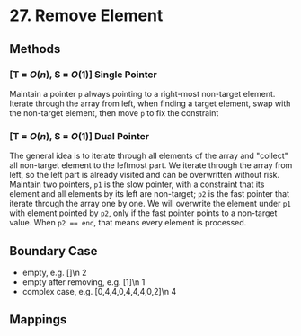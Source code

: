 # 27. Remove Element

## Methods
### [T = $O(n)$, S = $O(1)$] Single Pointer
Maintain a pointer `p` always pointing to a right-most non-target element. Iterate through the array from left, when finding a target element, swap with the non-target element, then move `p` to fix the constraint

### [T = $O(n)$, S = $O(1)$] Dual Pointer
The general idea is to iterate through all elements of the array and "collect" all non-target element to the leftmost part. We iterate through the array from left, so the left part is already visited and can be overwritten without risk. Maintain two pointers, `p1` is the slow pointer, with a constraint that its element and all elements by its left are non-target; `p2` is the fast pointer that iterate through the array one by one. We will overwrite the element under `p1` with element pointed by `p2`, only if the fast pointer points to a non-target value. When `p2 == end`, that means every element is processed.

## Boundary Case
- empty, e.g. []\n 2
- empty after removing, e.g. [1]\n 1
- complex case, e.g. [0,4,4,0,4,4,4,0,2]\n 4

## Mappings